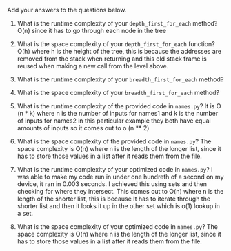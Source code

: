 Add your answers to the questions below.

1. What is the runtime complexity of your `depth_first_for_each` method?
O(n) since it has to go through each node in the tree

2. What is the space complexity of your `depth_first_for_each` function?
O(h) where h is the height of the tree, this is because the addresses are removed from the stack when returning and this old stack frame is reused when making a new call from the level above.

3. What is the runtime complexity of your `breadth_first_for_each` method?

4. What is the space complexity of your `breadth_first_for_each` method?


5. What is the runtime complexity of the provided code in `names.py`?
It is O (n * k) where n is the number of inputs for names1 and k is the number of inputs for names2 in this particular example they both have equal amounts of inputs so it comes out to o (n ** 2)

6. What is the space complexity of the provided code in `names.py`?
The space complexity is O(n) where n is the length of the longer list, since it has to store those values in a list after it reads them from the file.

7. What is the runtime complexity of your optimized code in `names.py`?
I was able to make my code run in under one hundreth of a second on my device, it ran in 0.003 seconds. I achieved this using sets and then checking for where they intersect. This comes out to O(n) where n is the length of the shorter list, this is because It has to iterate through the shorter list and then it looks it up in the other set which is o(1) lookup in a set.


8. What is the space complexity of your optimized code in `names.py`?
The space complexity is O(n) where n is the length of the longer list, since it has to store those values in a list after it reads them from the file.